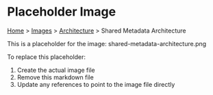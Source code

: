 # Placeholder Image

[Home](../../../README.md) > [Images](../../README.md) > [Architecture](../README.md) > Shared Metadata Architecture

This is a placeholder for the image: shared-metadata-architecture.png

To replace this placeholder:
1. Create the actual image file
2. Remove this markdown file
3. Update any references to point to the image file directly
